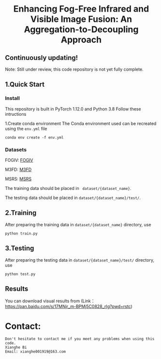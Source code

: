 # <p align=center> Enhancing Fog-Free Infrared and Visible Image Fusion: An Aggregation-to-Decoupling Approach</p>

## Continuously updating!  
Note: Still under review, this code repository is not yet fully complete.

## 1.Quick Start

### Install
This repository is built in PyTorch 1.12.0 and Python 3.8
Follow these intructions

[//]: # (1. Clone our repository)

[//]: # (```)

[//]: # (git clone  https://github.com/zhoushen1/MEASNet)

[//]: # (cd MEASNet)

[//]: # (```)
1.Create conda environment
The Conda environment used can be recreated using the ```env.yml``` file
```
conda env create -f env.yml
```
### Datasets
FOGIV: [FOGIV](https://pan.baidu.com/s/1lER7xj6Lzw64E0AuvbkVAA?pwd=ajjj)

M3FD: [M3FD](https://pan.baidu.com/s/1m4DLqnywOoWFuRQbJdQL3Q?pwd=375k)

MSRS: [MSRS](https://github.com/Linfeng-Tang/MSRS)


The training data should be placed in ``` dataset/{dataset_name}```.

The testing data should be placed in ```dataset/{dataset_name}/test/```. 

## 2.Training
After preparing the training data in ```dataset/{dataset_name}``` directory, use 
```
python train.py
```
## 3.Testing

After preparing the testing data in ```dataset/{dataset_name}/test/``` directory, use
```
python test.py
```

## Results
You can download visual results from (Link：https://pan.baidu.com/s/17MNjr_m-BPMj5C0828_rIg?pwd=rstc)
# Contact:
    Don't hesitate to contact me if you meet any problems when using this code.
    Xianghe Bi
    Email: xianghe001919@163.com
